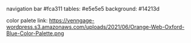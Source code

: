 

navigation bar #fca311
tables: #e5e5e5
background: #14213d

color palete link: 
https://venngage-wordpress.s3.amazonaws.com/uploads/2021/06/Orange-Web-Oxford-Blue-Color-Palette.png